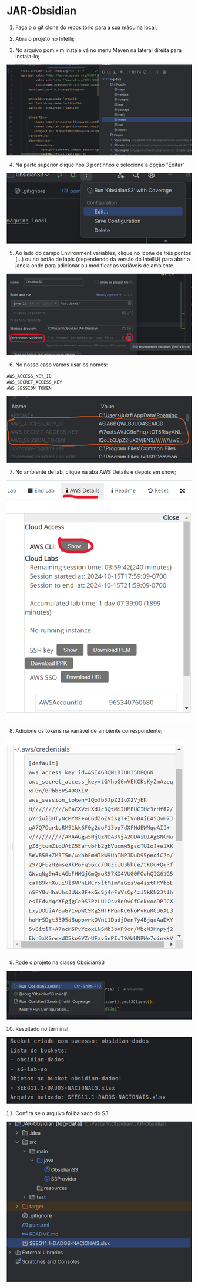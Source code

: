 # JAR-Obsidian

1. Faça o o git clone do repositório para a sua máquina local;

2. Abra o projeto no Intellij;

3. No arquivo pom.xlm instale vá no menu Maven na lateral direita para instala-lo;
  
![img](img.png)

4. Na parte superior clique nos 3 pontinhos e selecione a opção "Editar"

![img](editar.png)

5. Ao lado do campo Environment variables, clique no ícone de três pontos (...) ou no botão de lápis (dependendo da versão do IntelliJ) para abrir a janela onde para adicionar ou modificar as variáveis de ambiente.

![img](editarVariaveis.png)

6. No nosso caso vamos usar os nomes: 

```java
AWS_ACCESS_KEY_ID
AWS_SECRET_ACCESS_KEY
AWS_SESSION_TOKEN
```
![img](nomes.png)

7. No ambiente de lab, clique na aba AWS Details e depois em show;

![img](awsDetails.png)

8. Adicione os tokens na variável de ambiente correspondente;

![img](adicionarToken.png)

9. Rode o projeto na classe ObsidianS3

![img](img2.png)

10. Resultado no terminal 

![img](img3.png)

11. Confira se o arquivo foi baixado do S3

![img](arquivo.png)
